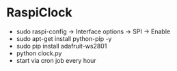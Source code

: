 RaspiClock
==========

* sudo raspi-config -> Interface options -> SPI -> Enable
* sudo apt-get install python-pip -y
* sudo pip install adafruit-ws2801
* python clock.py
* start via cron job every hour
